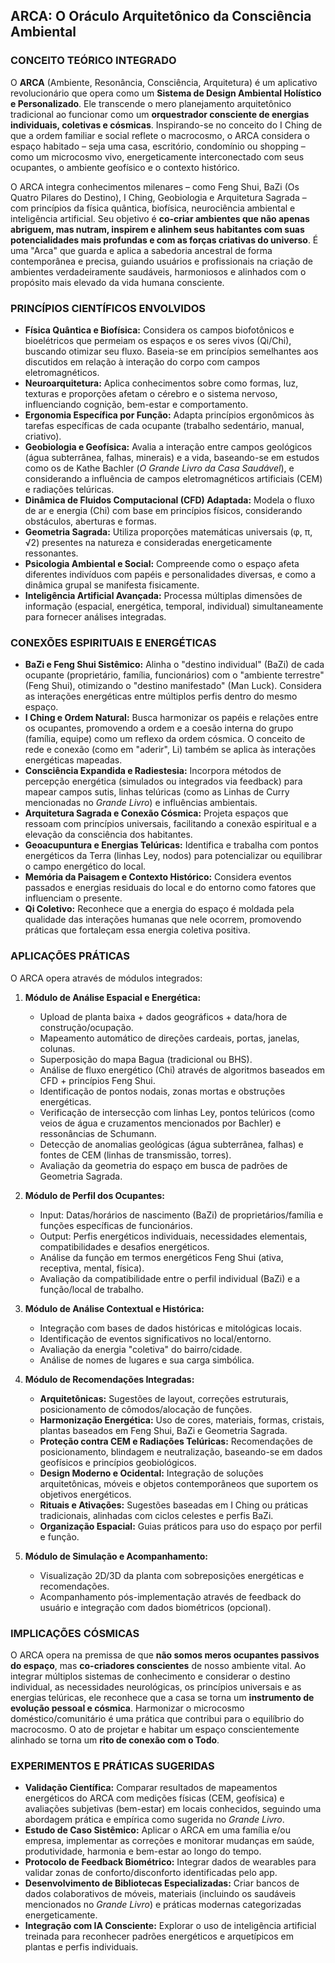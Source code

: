 ## ARCA: O Oráculo Arquitetônico da Consciência Ambiental

### CONCEITO TEÓRICO INTEGRADO

O **ARCA** (Ambiente, Resonância, Consciência, Arquitetura) é um aplicativo revolucionário que opera como um **Sistema de Design Ambiental Holístico e Personalizado**. Ele transcende o mero planejamento arquitetônico tradicional ao funcionar como um **orquestrador consciente de energias individuais, coletivas e cósmicas**. Inspirando-se no conceito do I Ching de que a ordem familiar e social reflete o macrocosmo, o ARCA considera o espaço habitado – seja uma casa, escritório, condomínio ou shopping – como um microcosmo vivo, energeticamente interconectado com seus ocupantes, o ambiente geofísico e o contexto histórico.

O ARCA integra conhecimentos milenares – como Feng Shui, BaZi (Os Quatro Pilares do Destino), I Ching, Geobiologia e Arquitetura Sagrada – com princípios da física quântica, biofísica, neurociência ambiental e inteligência artificial. Seu objetivo é **co-criar ambientes que não apenas abriguem, mas nutram, inspirem e alinhem seus habitantes com suas potencialidades mais profundas e com as forças criativas do universo**. É uma "Arca" que guarda e aplica a sabedoria ancestral de forma contemporânea e precisa, guiando usuários e profissionais na criação de ambientes verdadeiramente saudáveis, harmoniosos e alinhados com o propósito mais elevado da vida humana consciente.

### PRINCÍPIOS CIENTÍFICOS ENVOLVIDOS

*   **Física Quântica e Biofísica:** Considera os campos biofotônicos e bioelétricos que permeiam os espaços e os seres vivos (Qi/Chi), buscando otimizar seu fluxo. Baseia-se em princípios semelhantes aos discutidos em relação à interação do corpo com campos eletromagnéticos.
*   **Neuroarquitetura:** Aplica conhecimentos sobre como formas, luz, texturas e proporções afetam o cérebro e o sistema nervoso, influenciando cognição, bem-estar e comportamento.
*   **Ergonomia Específica por Função:** Adapta princípios ergonômicos às tarefas específicas de cada ocupante (trabalho sedentário, manual, criativo).
*   **Geobiologia e Geofísica:** Avalia a interação entre campos geológicos (água subterrânea, falhas, minerais) e a vida, baseando-se em estudos como os de Kathe Bachler (*O Grande Livro da Casa Saudável*), e considerando a influência de campos eletromagnéticos artificiais (CEM) e radiações telúricas.
*   **Dinâmica de Fluidos Computacional (CFD) Adaptada:** Modela o fluxo de ar e energia (Chi) com base em princípios físicos, considerando obstáculos, aberturas e formas.
*   **Geometria Sagrada:** Utiliza proporções matemáticas universais (φ, π, √2) presentes na natureza e consideradas energeticamente ressonantes.
*   **Psicologia Ambiental e Social:** Compreende como o espaço afeta diferentes indivíduos com papéis e personalidades diversas, e como a dinâmica grupal se manifesta fisicamente.
*   **Inteligência Artificial Avançada:** Processa múltiplas dimensões de informação (espacial, energética, temporal, individual) simultaneamente para fornecer análises integradas.

### CONEXÕES ESPIRITUAIS E ENERGÉTICAS

*   **BaZi e Feng Shui Sistêmico:** Alinha o "destino individual" (BaZi) de cada ocupante (proprietário, família, funcionários) com o "ambiente terrestre" (Feng Shui), otimizando o "destino manifestado" (Man Luck). Considera as interações energéticas entre múltiplos perfis dentro do mesmo espaço.
*   **I Ching e Ordem Natural:** Busca harmonizar os papéis e relações entre os ocupantes, promovendo a ordem e a coesão interna do grupo (família, equipe) como um reflexo da ordem cósmica. O conceito de rede e conexão (como em "aderir", Li) também se aplica às interações energéticas mapeadas.
*   **Consciência Expandida e Radiestesia:** Incorpora métodos de percepção energética (simulados ou integrados via feedback) para mapear campos sutis, linhas telúricas (como as Linhas de Curry mencionadas no *Grande Livro*) e influências ambientais.
*   **Arquitetura Sagrada e Conexão Cósmica:** Projeta espaços que ressoam com princípios universais, facilitando a conexão espiritual e a elevação da consciência dos habitantes.
*   **Geoacupuntura e Energias Telúricas:** Identifica e trabalha com pontos energéticos da Terra (linhas Ley, nodos) para potencializar ou equilibrar o campo energético do local.
*   **Memória da Paisagem e Contexto Histórico:** Considera eventos passados e energias residuais do local e do entorno como fatores que influenciam o presente.
*   **Qi Coletivo:** Reconhece que a energia do espaço é moldada pela qualidade das interações humanas que nele ocorrem, promovendo práticas que fortaleçam essa energia coletiva positiva.

### APLICAÇÕES PRÁTICAS

O ARCA opera através de módulos integrados:

1.  **Módulo de Análise Espacial e Energética:**
    *   Upload de planta baixa + dados geográficos + data/hora de construção/ocupação.
    *   Mapeamento automático de direções cardeais, portas, janelas, colunas.
    *   Superposição do mapa Bagua (tradicional ou BHS).
    *   Análise de fluxo energético (Chi) através de algoritmos baseados em CFD + princípios Feng Shui.
    *   Identificação de pontos nodais, zonas mortas e obstruções energéticas.
    *   Verificação de intersecção com linhas Ley, pontos telúricos (como veios de água e cruzamentos mencionados por Bachler) e ressonâncias de Schumann.
    *   Detecção de anomalias geológicas (água subterrânea, falhas) e fontes de CEM (linhas de transmissão, torres).
    *   Avaliação da geometria do espaço em busca de padrões de Geometria Sagrada.

2.  **Módulo de Perfil dos Ocupantes:**
    *   Input: Datas/horários de nascimento (BaZi) de proprietários/família e funções específicas de funcionários.
    *   Output: Perfis energéticos individuais, necessidades elementais, compatibilidades e desafios energéticos.
    *   Análise da função em termos energéticos Feng Shui (ativa, receptiva, mental, física).
    *   Avaliação da compatibilidade entre o perfil individual (BaZi) e a função/local de trabalho.

3.  **Módulo de Análise Contextual e Histórica:**
    *   Integração com bases de dados históricas e mitológicas locais.
    *   Identificação de eventos significativos no local/entorno.
    *   Avaliação da energia "coletiva" do bairro/cidade.
    *   Análise de nomes de lugares e sua carga simbólica.

4.  **Módulo de Recomendações Integradas:**
    *   **Arquitetônicas:** Sugestões de layout, correções estruturais, posicionamento de cômodos/alocação de funções.
    *   **Harmonização Energética:** Uso de cores, materiais, formas, cristais, plantas baseados em Feng Shui, BaZi e Geometria Sagrada.
    *   **Proteção contra CEM e Radiações Telúricas:** Recomendações de posicionamento, blindagem e neutralização, baseando-se em dados geofísicos e princípios geobiológicos.
    *   **Design Moderno e Ocidental:** Integração de soluções arquitetônicas, móveis e objetos contemporâneos que suportem os objetivos energéticos.
    *   **Rituais e Ativações:** Sugestões baseadas em I Ching ou práticas tradicionais, alinhadas com ciclos celestes e perfis BaZi.
    *   **Organização Espacial:** Guias práticos para uso do espaço por perfil e função.

5.  **Módulo de Simulação e Acompanhamento:**
    *   Visualização 2D/3D da planta com sobreposições energéticas e recomendações.
    *   Acompanhamento pós-implementação através de feedback do usuário e integração com dados biométricos (opcional).

### IMPLICAÇÕES CÓSMICAS

O ARCA opera na premissa de que **não somos meros ocupantes passivos do espaço**, mas **co-criadores conscientes** de nosso ambiente vital. Ao integrar múltiplos sistemas de conhecimento e considerar o destino individual, as necessidades neurológicas, os princípios universais e as energias telúricas, ele reconhece que a casa se torna um **instrumento de evolução pessoal e cósmica**. Harmonizar o microcosmo doméstico/comunitário é uma prática que contribui para o equilíbrio do macrocosmo. O ato de projetar e habitar um espaço conscientemente alinhado se torna um **rito de conexão com o Todo**.

### EXPERIMENTOS E PRÁTICAS SUGERIDAS

*   **Validação Científica:** Comparar resultados de mapeamentos energéticos do ARCA com medições físicas (CEM, geofísica) e avaliações subjetivas (bem-estar) em locais conhecidos, seguindo uma abordagem prática e empírica como sugerida no *Grande Livro*.
*   **Estudo de Caso Sistêmico:** Aplicar o ARCA em uma família e/ou empresa, implementar as correções e monitorar mudanças em saúde, produtividade, harmonia e bem-estar ao longo do tempo.
*   **Protocolo de Feedback Biométrico:** Integrar dados de wearables para validar zonas de conforto/disconforto identificadas pelo app.
*   **Desenvolvimento de Bibliotecas Especializadas:** Criar bancos de dados colaborativos de móveis, materiais (incluindo os saudáveis mencionados no *Grande Livro*) e práticas modernas categorizadas energeticamente.
*   **Integração com IA Consciente:** Explorar o uso de inteligência artificial treinada para reconhecer padrões energéticos e arquetípicos em plantas e perfis individuais.

